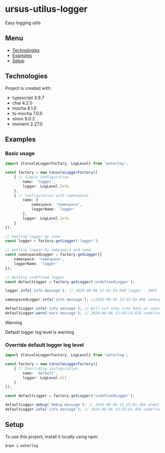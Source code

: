 # ursus-utilus-logger

Easy logging utils

## Menu

* [Technologies](#technologies)
* [Examples](#examples)
* [Setup](#setup)

## Technologies

Project is created with:

* typescript 3.9.7
* chai 4.2.0
* mocha 8.1.0
* ts-mocha 7.0.0
* sinon 9.0.2
* moment 2.27.0

## Examples

### Basic usage

```typescript
import {ConsoleLoggerFactory, LogLevel} from 'waterlog';

const factory = new ConsoleLoggerFactory([
    { // Simple configuration
        name: 'logger',
        logger: LogLevel.Info
    },
    { // Configuration with namespaces
        name: {
            namespace: 'namespace',
            loggerName: 'logger'
        },
        logger: LogLevel.Info
    }
]);

// Getting logger by name
const logger = factory.getLogger('logger');

// Getting logger by namespace and name
const namespacedLogger = factory.getLogger({
    namespace: 'namespace',
    loggerName: 'logger'
});

// Getting undefined logger
const defaultLogger = factory.getLogger('undefinedLogger');

logger.info('info message'); // 2020-08-06 13:45:54.600 logger - INFO - info message

namespacedLogger.info('info message'); //2020-08-06 13:45:54.606 namespace.logger - INFO - info message

defaultLogger.info('info message'); // Will not show info data at console
defaultLogger.warn('warn message'); // 2020-08-06 13:45:54.626 undefinedLogger - WARN - warn message
```

> [!WARNING]
> Default logger log level is warning

### Override default logger log level

```typescript
import {ConsoleLoggerFactory, LogLevel} from 'waterlog';

const factory = new ConsoleLoggerFactory([
    { // Overriding configuration
        name: 'default',
        logger: LogLevel.All
    }
]);

const defaultLogger = factory.getLogger('undefinedLogger');

defaultLogger.debug('debug message'); // 2020-08-06 13:55:01.484 undefinedLogger - DEBUG - debug message
defaultLogger.info('info message'); // 2020-08-06 13:55:01.484 undefinedLogger - INFO - info message
```

## Setup

To use this project, install it locally using npm:

`$npm i waterlog`
